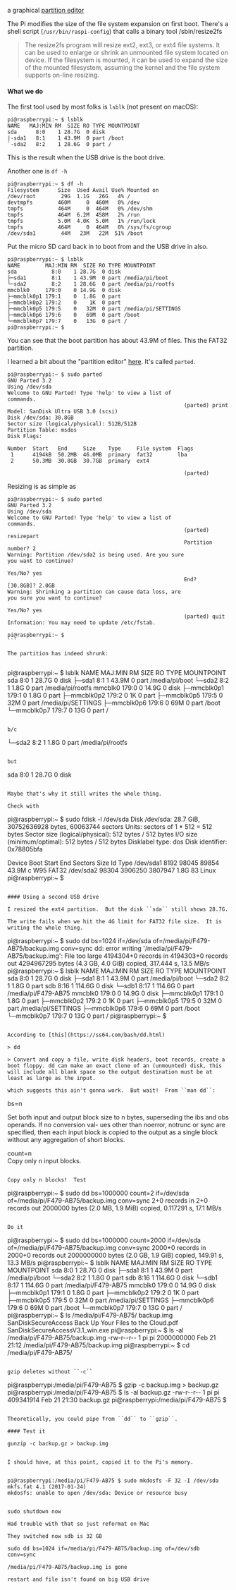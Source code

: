 a graphical [partition editor](https://learn.adafruit.com/resizing-raspberry-pi-boot-partition/edit-partitions) 

The Pi modifies the size of the file system expansion on first boot.  There's a shell script (``/usr/bin/raspi-config``) that calls a binary tool /sbin/resize2fs

> The resize2fs program will resize  ext2,  ext3,
or  ext4  file  systems.   It  can  be  used to
enlarge or  shrink  an  unmounted  file  system
located   on  device.   If  the  filesystem  is
mounted, it can be used to expand the  size  of
the mounted filesystem, assuming the kernel and
the  file  system  supports  on-line  resizing.

#### What we do

The first tool used by most folks is ``lsblk`` (not present on macOS):

```
pi@raspberrypi:~ $ lsblk   
NAME   MAJ:MIN RM  SIZE RO TYPE MOUNTPOINT
sda      8:0    1 28.7G  0 disk 
|-sda1   8:1    1 43.9M  0 part /boot
`-sda2   8:2    1 28.6G  0 part /
```

This is the result when the USB drive is the boot drive.

Another one is ``df -h``

```
pi@raspberrypi:~ $ df -h
Filesystem      Size  Used Avail Use% Mounted on
/dev/root        29G  1.1G   26G   4% /
devtmpfs        460M     0  460M   0% /dev
tmpfs           464M     0  464M   0% /dev/shm
tmpfs           464M  6.2M  458M   2% /run
tmpfs           5.0M  4.0K  5.0M   1% /run/lock
tmpfs           464M     0  464M   0% /sys/fs/cgroup
/dev/sda1        44M   23M   22M  51% /boot
```

Put the micro SD card back in to boot from and the USB drive in also.

```
pi@raspberrypi:~ $ lsblk
NAME        MAJ:MIN RM  SIZE RO TYPE MOUNTPOINT
sda           8:0    1 28.7G  0 disk 
├─sda1        8:1    1 43.9M  0 part /media/pi/boot
└─sda2        8:2    1 28.6G  0 part /media/pi/rootfs
mmcblk0     179:0    0 14.9G  0 disk 
├─mmcblk0p1 179:1    0  1.8G  0 part 
├─mmcblk0p2 179:2    0    1K  0 part 
├─mmcblk0p5 179:5    0   32M  0 part /media/pi/SETTINGS
├─mmcblk0p6 179:6    0   69M  0 part /boot
└─mmcblk0p7 179:7    0   13G  0 part /
pi@raspberrypi:~ $ 
```

You can see that the boot partition has about 43.9M of files.  This the FAT32 partition.

I learned a bit about the "partition editor" [here](https://www.tecmint.com/parted-command-to-create-resize-rescue-linux-disk-partitions/).  It's called ``parted``.


```
pi@raspberrypi:~ $ sudo parted
GNU Parted 3.2
Using /dev/sda
Welcome to GNU Parted! Type 'help' to view a list of
commands.
                                                        (parted) print    
Model: SanDisk Ultra USB 3.0 (scsi)
Disk /dev/sda: 30.8GB
Sector size (logical/physical): 512B/512B
Partition Table: msdos
Disk Flags: 

Number  Start   End     Size    Type     File system  Flags
 1      4194kB  50.2MB  46.0MB  primary  fat32        lba
 2      50.3MB  30.8GB  30.7GB  primary  ext4

                                                        (parted)          
```

Resizing is as simple as

```
pi@raspberrypi:~ $ sudo parted
GNU Parted 3.2
Using /dev/sda
Welcome to GNU Parted! Type 'help' to view a list of
commands.
                                                        (parted) resizepart
                                                        Partition number? 2
Warning: Partition /dev/sda2 is being used. Are you sure
you want to continue?
                                                                                                                Yes/No? yes       
                                                        End?  [30.8GB]? 2.0GB
Warning: Shrinking a partition can cause data loss, are
you sure you want to continue?
                                                                                                                Yes/No? yes       
                                                        (parted) quit     
Information: You may need to update /etc/fstab.
                                                       pi@raspberrypi:~ $                                                                                                  ```                                                   

The partition has indeed shrunk:


```
pi@raspberrypi:~ $ lsblk
NAME        MAJ:MIN RM  SIZE RO TYPE MOUNTPOINT
sda           8:0    1 28.7G  0 disk 
├─sda1        8:1    1 43.9M  0 part /media/pi/boot
└─sda2        8:2    1  1.8G  0 part /media/pi/rootfs
mmcblk0     179:0    0 14.9G  0 disk 
├─mmcblk0p1 179:1    0  1.8G  0 part 
├─mmcblk0p2 179:2    0    1K  0 part 
├─mmcblk0p5 179:5    0   32M  0 part /media/pi/SETTINGS
├─mmcblk0p6 179:6    0   69M  0 part /boot
└─mmcblk0p7 179:7    0   13G  0 part /
```

b/c

```
└─sda2        8:2    1  1.8G  0 part /media/pi/rootfs
```

but 

```
sda           8:0    1 28.7G  0 disk
```

Maybe that's why it still writes the whole thing.

Check with

```
pi@raspberrypi:~ $ sudo fdisk -l /dev/sda
Disk /dev/sda: 28.7 GiB, 30752636928 bytes, 60063744 sectors
Units: sectors of 1 * 512 = 512 bytes
Sector size (logical/physical): 512 bytes / 512 bytes
I/O size (minimum/optimal): 512 bytes / 512 bytes
Disklabel type: dos
Disk identifier: 0x78805bfa

Device     Boot Start     End Sectors  Size Id Type
/dev/sda1        8192   98045   89854 43.9M  c W95 FAT32
/dev/sda2       98304 3906250 3807947  1.8G 83 Linux
pi@raspberrypi:~ $
```
                                                  
#### Using a second USB drive

I resized the ext4 partition.  But the disk ``sda`` still shows 28.7G.

The write fails when we hit the 4G limit for FAT32 file size.  It is writing the whole thing.

```
pi@raspberrypi:~ $ sudo dd bs=1024 if=/dev/sda of=/media/pi/F479-AB75/backup.img conv=sync
dd: error writing '/media/pi/F479-AB75/backup.img': File too large
4194304+0 records in
4194303+0 records out
4294967295 bytes (4.3 GB, 4.0 GiB) copied, 317.444 s, 13.5 MB/s
pi@raspberrypi:~ $ lsblk
NAME        MAJ:MIN RM   SIZE RO TYPE MOUNTPOINT
sda           8:0    1  28.7G  0 disk 
├─sda1        8:1    1  43.9M  0 part /media/pi/boot
└─sda2        8:2    1   1.8G  0 part 
sdb           8:16   1 114.6G  0 disk 
└─sdb1        8:17   1 114.6G  0 part /media/pi/F479-AB75
mmcblk0     179:0    0  14.9G  0 disk 
├─mmcblk0p1 179:1    0   1.8G  0 part 
├─mmcblk0p2 179:2    0     1K  0 part 
├─mmcblk0p5 179:5    0    32M  0 part /media/pi/SETTINGS
├─mmcblk0p6 179:6    0    69M  0 part /boot
└─mmcblk0p7 179:7    0    13G  0 part /
pi@raspberrypi:~ $ 
```

According to [this](https://ss64.com/bash/dd.html)

> dd

> Convert and copy a file, write disk headers, boot records, create a boot floppy. dd can make an exact clone of an (unmounted) disk, this will include all blank space so the output destination must be at least as large as the input.

which suggests this ain't gonna work.  But wait!  From ``man dd``:

```
bs=n     

Set both input and output block size
to n bytes, superseding the ibs and
obs operands.  If no conversion val-
ues other than noerror, notrunc or
sync are specified, then each input
block is copied to the output as a
single block without any aggregation
of short blocks.

count=n  
Copy only n input blocks.
```

Copy only n blocks!  Test

```
pi@raspberrypi:~ $ sudo dd bs=1000000 count=2 if=/dev/sda of=/media/pi/F479-AB75/backup.img conv=sync
2+0 records in
2+0 records out
2000000 bytes (2.0 MB, 1.9 MiB) copied, 0.117291 s, 17.1 MB/s
```

Do it

```
pi@raspberrypi:~ $ sudo dd bs=1000000 count=2000 if=/dev/sda of=/media/pi/F479-AB75/backup.img conv=sync
2000+0 records in
2000+0 records out
2000000000 bytes (2.0 GB, 1.9 GiB) copied, 149.91 s, 13.3 MB/s
pi@raspberrypi:~ $ lsblk
NAME        MAJ:MIN RM   SIZE RO TYPE MOUNTPOINT
sda           8:0    1  28.7G  0 disk 
├─sda1        8:1    1  43.9M  0 part /media/pi/boot
└─sda2        8:2    1   1.8G  0 part 
sdb           8:16   1 114.6G  0 disk 
└─sdb1        8:17   1 114.6G  0 part /media/pi/F479-AB75
mmcblk0     179:0    0  14.9G  0 disk 
├─mmcblk0p1 179:1    0   1.8G  0 part 
├─mmcblk0p2 179:2    0     1K  0 part 
├─mmcblk0p5 179:5    0    32M  0 part /media/pi/SETTINGS
├─mmcblk0p6 179:6    0    69M  0 part /boot
└─mmcblk0p7 179:7    0    13G  0 part /
pi@raspberrypi:~ $ ls /media/pi/F479-AB75/
backup.img                           SanDiskSecureAccess
Back Up Your Files to the Cloud.pdf  SanDiskSecureAccessV3.1_win.exe
pi@raspberrypi:~ $ ls -al /media/pi/F479-AB75/backup.img
-rw-r--r-- 1 pi pi 2000000000 Feb 21 21:12 /media/pi/F479-AB75/backup.img
pi@raspberrypi:~ $ cd /media/pi/F479-AB75/

```

gzip deletes without ``-c``

```
pi@raspberrypi:/media/pi/F479-AB75 $ gzip -c backup.img > backup.gz
pi@raspberrypi:/media/pi/F479-AB75 $ ls -al backup.gz
-rw-r--r-- 1 pi pi 409341914 Feb 21 21:30 backup.gz
pi@raspberrypi:/media/pi/F479-AB75 $ 
```

Theoretically, you could pipe from ``dd`` to ``gzip``.

#### Test it

gunzip -c backup.gz > backup.img


I should have, at this point, copied it to the Pi's memory.


pi@raspberrypi:/media/pi/F479-AB75 $ sudo mkdosfs -F 32 -I /dev/sda
mkfs.fat 4.1 (2017-01-24)
mkdosfs: unable to open /dev/sda: Device or resource busy


sudo shutdown now

Had trouble with that so just reformat on Mac

They switched now sdb is 32 GB

sudo dd bs=1024 if=/media/pi/F479-AB75/backup.img of=/dev/sdb conv=sync

/media/pi/F479-AB75/backup.img is gone

restart and file isn't found on big USB drive
